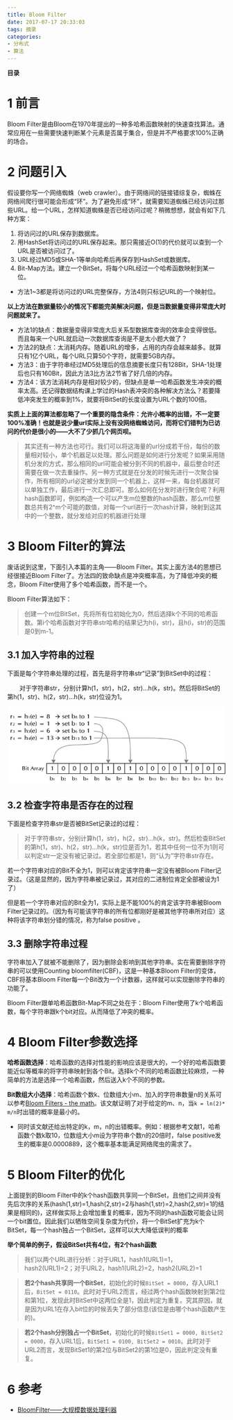 ```yaml
---
title: Bloom Filter
date: 2017-07-17 20:33:03
tags: 摘录
categories:
- 分布式
- 算法
---
```


__目录__

<!-- toc -->
<!--more-->

# 1 前言

Bloom Filter是由Bloom在1970年提出的一种多哈希函数映射的快速查找算法。通常应用在一些需要快速判断某个元素是否属于集合，但是并不严格要求100%正确的场合。

# 2 问题引入

假设要你写一个网络蜘蛛（web crawler）。由于网络间的链接错综复杂，蜘蛛在网络间爬行很可能会形成“环”。为了避免形成“环”，就需要知道蜘蛛已经访问过那些URL。给一个URL，怎样知道蜘蛛是否已经访问过呢？稍微想想，就会有如下几种方案：

1. 将访问过的URL保存到数据库。
1. 用HashSet将访问过的URL保存起来。那只需接近O(1)的代价就可以查到一个URL是否被访问过了。
1. URL经过MD5或SHA-1等单向哈希后再保存到HashSet或数据库。
1. Bit-Map方法。建立一个BitSet，将每个URL经过一个哈希函数映射到某一位。
* 方法1~3都是将访问过的URL完整保存，方法4则只标记URL的一个映射位。

__以上方法在数据量较小的情况下都能完美解决问题，但是当数据量变得非常庞大时问题就来了。__

* 方法1的缺点：数据量变得非常庞大后关系型数据库查询的效率会变得很低。而且每来一个URL就启动一次数据库查询是不是太小题大做了？
* 方法2的缺点：太消耗内存。随着URL的增多，占用的内存会越来越多。就算只有1亿个URL，每个URL只算50个字符，就需要5GB内存。
* 方法3：由于字符串经过MD5处理后的信息摘要长度只有128Bit，SHA-1处理后也只有160Bit，因此方法3比方法2节省了好几倍的内存。
* 方法4：该方法消耗内存是相对较少的，但缺点是单一哈希函数发生冲突的概率太高。还记得数据结构课上学过的Hash表冲突的各种解决方法么？若要降低冲突发生的概率到1%，就要将BitSet的长度设置为URL个数的100倍。

__实质上上面的算法都忽略了一个重要的隐含条件：允许小概率的出错，不一定要100%准确！也就是说少量url实际上没有没网络蜘蛛访问，而将它们错判为已访问的代价是很小的——大不了少抓几个网页呗。__

> 其实还有一种方法也可行。我们可以将这海量的url分成若干份，每份的数量相对较小，单个机器足以处理。那么问题是如何进行分发呢？如果采用随机分发的方式，那么相同的url可能会被分到不同的机器中，最后整合时还需要在做一次去重操作。另一种方式就是在分发的时候先进行一次聚合操作，所有相同的url必定被分发到同一个机器上，这样一来，每台机器就可以单独工作，最后进行一次汇总即可。那么如何在分发时进行聚合呢？利用hash函数即可，例如构造一个可以产生m位整数的hash函数，那么m位整数总共有2^m个可能的数值，对每一个url进行一次hash计算，映射到这其中的一个整数，就分发给对应的机器进行处理

# 3 Bloom Filter的算法

废话说到这里，下面引入本篇的主角——Bloom Filter。其实上面方法4的思想已经很接近Bloom Filter了。方法四的致命缺点是冲突概率高，为了降低冲突的概念，Bloom Filter使用了多个哈希函数，而不是一个。

Bloom Filter算法如下：

> 创建一个m位BitSet，先将所有位初始化为0，然后选择k个不同的哈希函数。第i个哈希函数对字符串str哈希的结果记为h(i，str)，且h(i，str)的范围是0到m-1。

## 3.1 加入字符串的过程

下面是每个字符串处理的过程，首先是将字符串str“记录”到BitSet中的过程：

　　对于字符串str，分别计算h(1，str)，h(2，str)...h(k，str)。然后将BitSet的第h(1，str)、h(2，str)...h(k，str)位设为1。

![fig1](/images/BloomFilter/fig1.jpg)

## 3.2 检查字符串是否存在的过程

下面是检查字符串str是否被BitSet记录过的过程：

> 对于字符串str，分别计算h(1，str)，h(2，str)...h(k，str)。然后检查BitSet的第h(1，str)、h(2，str)...h(k，str)位是否为1，若其中任何一位不为1则可以判定str一定没有被记录过。若全部位都是1，则“认为”字符串str存在。

若一个字符串对应的Bit不全为1，则可以肯定该字符串一定没有被Bloom Filter记录过。（这是显然的，因为字符串被记录过，其对应的二进制位肯定全部被设为1了）

但是若一个字符串对应的Bit全为1，实际上是不能100%的肯定该字符串被Bloom Filter记录过的。（因为有可能该字符串的所有位都刚好是被其他字符串所对应）这种将该字符串划分错的情况，称为false positive 。

## 3.3 删除字符串过程

字符串加入了就被不能删除了，因为删除会影响到其他字符串。实在需要删除字符串的可以使用Counting bloomfilter(CBF)，这是一种基本Bloom Filter的变体，CBF将基本Bloom Filter每一个Bit改为一个计数器，这样就可以实现删除字符串的功能了。

Bloom Filter跟单哈希函数Bit-Map不同之处在于：Bloom Filter使用了k个哈希函数，每个字符串跟k个bit对应。从而降低了冲突的概率。

# 4 Bloom Filter参数选择

__哈希函数选择__：哈希函数的选择对性能的影响应该是很大的，一个好的哈希函数要能近似等概率的将字符串映射到各个Bit。选择k个不同的哈希函数比较麻烦，一种简单的方法是选择一个哈希函数，然后送入k个不同的参数。

__Bit数组大小选择__：哈希函数个数k、位数组大小m、加入的字符串数量n的关系可以参考[Bloom Filters - the math](http://pages.cs.wisc.edu/~cao/papers/summary-cache/node8.html)。该文献证明了对于给定的m、n，当`k = ln(2)* m/n`时出错的概率是最小的。

* 同时该文献还给出特定的k，m，n的出错概率。例如：根据参考文献1，哈希函数个数k取10，位数组大小m设为字符串个数n的20倍时，false positive发生的概率是0.0000889，这个概率基本能满足网络爬虫的需求了。

# 5 Bloom Filter的优化

上面提到的Bloom Filter中的k个hash函数共享同一个BitSet，且他们之间并没有先后次序的关系(hash(1,str)=1,hash(2,str)=2与hash(1,str)=2,hash(2,str)=1的结果是相同的)，这样做实际上会增加重复的概率，因为不同的hash函数可能会让同一个bit置位。因此我们以牺牲空间复杂度为代价，将一个BitSet扩充为k个BitSet，每一个hash独占一个BitSet，这样可以大大降低误判的概率

__举个简单的例子，假设BitSet共有4位，有2个hash函数__

> 我们以两个URL进行分析：对于URL1，hash1(URL1)=1，hash2(URL1)=2；对于URL2，hash1(URL2)=2，hash2(URL2)=1

> __若2个hash共享同一个BitSet__，初始化的时候`BitSet = 0000`，存入URL1后，`BitSet = 0110`。此时对于URL2而言，经过两个hash函数映射到第2位和第1位，发现此时BitSet中这两位全是1，因此判定为重复。究其原因，就是因为URL1在存入bit位的时候丢失了部分信息(该位是由哪个hash函数产生的)。

> __若2个hash分别独占一个BitSet__，初始化的时候`BitSet1 = 0000, BitSet2 = 0000`，存入URL1后，`BitSet1 = 0100, BitSet2 = 0010`。此时对于URL2而言，发现BitSet1的第2位与BitSet2的第1位是0，因此判定没有重复。

# 6 参考

* [BloomFilter——大规模数据处理利器](http://www.cnblogs.com/heaad/archive/2011/01/02/1924195.html)
